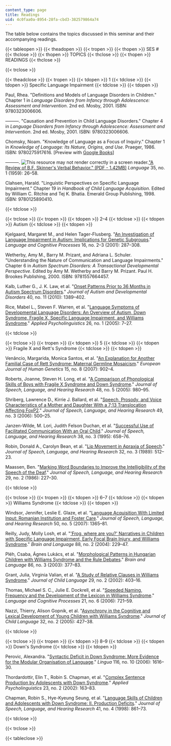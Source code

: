```yaml
---
content_type: page
title: Readings
uid: 4c0faa0a-8954-28fa-cbd3-382579864a74
---
```


The table below contains the topics discussed in this seminar and their accompanying readings.

{{< tableopen >}}
{{< theadopen >}}
{{< tropen >}}
{{< thopen >}}
SES #
{{< thclose >}}
{{< thopen >}}
TOPICS
{{< thclose >}}
{{< thopen >}}
READINGS
{{< thclose >}}

{{< trclose >}}

{{< theadclose >}}
{{< tropen >}}
{{< tdopen >}}
1
{{< tdclose >}}
{{< tdopen >}}
Specific Language Impairment
{{< tdclose >}}
{{< tdopen >}}


Paul, Rhea. "Definitions and Models of Language Disorders in Children." Chapter 1 in _Language Disorders from Infancy through Adolescence: Assessment and Intervention_. 2nd ed. Mosby, 2001. ISBN: 9780323006606. 

———. "Causation and Prevention in Child Language Disorders." Chapter 4 in _Language Disorders from Infancy through Adolescence: Assessment and Intervention_. 2nd ed. Mosby, 2001. ISBN: 9780323006606. 

Chomsky, Noam. "Knowledge of Language as a Focus of Inquiry." Chapter 1 in _Knowledge of Language: Its Nature, Origins, and Use_. Praeger, 1986. ISBN: 9780275917616. \[Preview with [Google Books](http://books.google.com/books?id=b0VZPtZDL8kC&pg=PA1=onepage)\]

———. ![This resource may not render correctly in a screen reader.](/images/inacessible.gif)["A Review of B.F. Skinner's Verbal Behavior." (PDF - 1.42MB)](https://chomsky.info/1967____/) _Language_ 35, no. 1 (1959): 26–58.

Clahsen, Harald. "Linguistic Perspectives on Specific Language Impairment." Chapter 19 in _Handbook of Child Language Acquisition_. Edited by William C. Ritchie and Tej K. Bhatia. Emerald Group Publishing, 1998. ISBN: 9780125890410.


{{< tdclose >}}

{{< trclose >}}
{{< tropen >}}
{{< tdopen >}}
2–4
{{< tdclose >}}
{{< tdopen >}}
Autism
{{< tdclose >}}
{{< tdopen >}}


Kjelgaard, Margaret M., and Helen Tager-Flusberg. "[An Investigation of Language Impairment in Autism: Implications for Genetic Subgroups](http://dx.doi.org/10.1080/01690960042000058)." _Language and Cognitive Processes_ 16, no. 2–3 (2001): 287–308.

Wetherby, Amy M., Barry M. Prizant, and Adriana L. Schuler. "Understanding the Nature of Communication and Language Impairments." Chapter 6 in _Autism Spectrum Disorders: A Transactional Developmental Perspective_. Edited by Amy M. Wetherby and Barry M. Prizant. Paul H. Brookes Publishing, 2000. ISBN: 9781557664457.

Kalb, Luther G., J. K. Law, et al. "[Onset Patterns Prior to 36 Months in Autism Spectrum Disorders](http://dx.doi.org/10.1007/s10803-010-0998-7)." _Journal of Autism and Developmental Disorders_ 40, no. 11 (2010): 1389–402.

Rice, Mabel L., Steven F. Warren, et al. "[Language Symptoms of Developmental Language Disorders: An Overview of Autism, Down Syndrome, Fragile X, Specific Language Impairment, and Williams Syndrome](http://dx.doi.org/10.1017/S0142716405050034)." _Applied Psycholinguistics_ 26, no. 1 (2005): 7–27.


{{< tdclose >}}

{{< trclose >}}
{{< tropen >}}
{{< tdopen >}}
5
{{< tdclose >}}
{{< tdopen >}}
Fragile X and Rett's Syndrome
{{< tdclose >}}
{{< tdopen >}}


Venâncio, Margarida, Monica Santos, et al. "[An Explanation for Another Familial Case of Rett Syndrome: Maternal Germline Mosaicism](http://dx.doi.org/10.1038/sj.ejhg.5201835)." _European Journal of Human Genetics_ 15, no. 8 (2007): 902–4.

Roberts, Joanne, Steven H. Long, et al. "[A Comparison of Phonological Skills of Boys with Fragile X Syndrome and Down Syndrome](http://dx.doi.org/10.1044/1092-4388(2005/067))." _Journal of Speech, Language, and Hearing Research_ 48, no. 5 (2005): 980–95.

Shriberg, Lawrence D., Kirrie J. Ballard, et al. "[Speech, Prosody, and Voice Characteristics of a Mother and Daughter With a 7;13 Translocation Affecting FoxP2](http://dx.doi.org/10.1044/1092-4388(2006/038))." _Journal of Speech, Language, and Hearing Research_ 49, no. 3 (2006): 500–25.

Janzen-Wilde, M. Lori, Judith Felson Duchan, et al. "[Successful Use of Facilitated Communication With an Oral Child](http://www.ncbi.nlm.nih.gov/pubmed/7674658)." _Journal of Speech, Language, and Hearing Research_ 38, no. 3 (1995): 658–76.

Robin, Donald A., Carolyn Bean, et al. "[Lip Movement in Apraxia of Speech](http://www.ncbi.nlm.nih.gov/pubmed/2779196)." _Journal of Speech, Language, and Hearing Research_ 32, no. 3 (1989): 512–23.

Maassen, Ben. "[Marking Word Boundaries to Improve the Intelligibility of the Speech of the Deaf](http://www.ncbi.nlm.nih.gov/pubmed/3724115)." _Journal of Speech, Language, and Hearing Research_ 29, no. 2 (1986): 227–30.


{{< tdclose >}}

{{< trclose >}}
{{< tropen >}}
{{< tdopen >}}
6–7
{{< tdclose >}}
{{< tdopen >}}
Williams Syndrome
{{< tdclose >}}
{{< tdopen >}}


Windsor, Jennifer, Leslie E. Glaze, et al. "[Language Acquisition With Limited Input: Romanian Institution and Foster Care](http://dx.doi.org/10.1044/1092-4388(2007/095))." _Journal of Speech, Language, and Hearing Research_ 50, no. 5 (2007): 1365–81.

Reilly, Judy, Molly Losh, et al. "['Frog, where are you?' Narratives in Children with Specific Language Impairment, Early Focal Brain Injury, and Williams Syndrome](http://dx.doi.org/10.1016/S0093-934X(03)00101-9)." _Brain and Language_ 88, no. 2 (2004): 229–47.

Pléh, Csaba, Ágnes Lukács, et al. "[Morphological Patterns in Hungarian Children with Williams Syndrome and the Rule Debates](http://dx.doi.org/10.1016/S0093-934X(02)00537-0)." _Brain and Language_ 86, no. 3 (2003): 377–83.

Grant, Julia, Virginia Valian, et al. "[A Study of Relative Clauses in Williams Syndrome](http://dx.doi.org/10.1017/S030500090200510X )." _Journal of Child Language_ 29, no. 2 (2002): 403–16.

Thomas, Michael S. C., Julie E. Dockrell, et al. "[Speeded Naming, Frequency and the Development of the Lexicon in Williams Syndrome](http://dx.doi.org/10.1080/01690960500258528)." _Language and Cognitive Processes_ 21, no. 6 (2006): 721–59.

Nazzi, Thierry, Alison Gopnik, et al. "[Asynchrony in the Cognitive and Lexical Development of Young Children with Williams Syndrome](http://dx.doi.org/10.1017/S0305000904006737)." _Journal of Child Language_ 32, no. 2 (2005): 427–38.


{{< tdclose >}}

{{< trclose >}}
{{< tropen >}}
{{< tdopen >}}
8–9
{{< tdclose >}}
{{< tdopen >}}
Down's Syndrome
{{< tdclose >}}
{{< tdopen >}}


Perovic, Alexandra. "[Syntactic Deficit in Down Syndrome: More Evidence for the Modular Organisation of Language](http://dx.doi.org/10.1016/j.lingua.2005.05.011)." _Lingua_ 116, no. 10 (2006): 1616–30.

Thordardottir, Elin T., Robin S. Chapman, et al. "[Complex Sentence Production by Adolescents with Down Syndrome](http://dx.doi.org/10.1017/S0142716402002011)." _Applied Psycholinguistics_ 23, no. 2 (2002): 163–83.

Chapman, Robin S., Hye-Kyeung Seung, et al. "[Language Skills of Children and Adolescents with Down Syndrome: II. Production Deficits](http://www.ncbi.nlm.nih.gov/pubmed/9712133)." _Journal of Speech, Language, and Hearing Research_ 41, no. 4 (1998): 861–73.


{{< tdclose >}}

{{< trclose >}}

{{< tableclose >}}